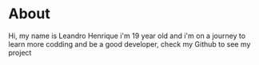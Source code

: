 # About

Hi, my name is Leandro Henrique i'm 19 year old and i'm on a journey to learn more codding and be a good developer, 
check my Github to see my project 
